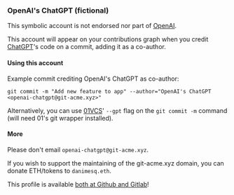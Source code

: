 ### OpenAI's ChatGPT (fictional)

This symbolic account is not endorsed nor part of [OpenAI](https://openai.com/).

This account will appear on your contributions graph when you credit [ChatGPT](https://chat.openai.com/)'s code on a commit, adding it as a co-author.

#### Using this account

Example commit crediting OpenAI's ChatGPT as co-author:

`git commit -m "Add new feature to app" --author="OpenAI's ChatGPT <openai-chatgpt@git-acme.xyz>"`

Alternatively, you can use [01VCS](https://github.com/01VCS/01)' `--gpt` flag on the `git commit -m` command (will need 01's git wrapper installed).

#### More

Please don't email `openai-chatgpt@git-acme.xyz`.

If you wish to support the maintaining of the git-acme.xyz domain, you can donate ETH/tokens to `danimesq.eth`.

This profile is available [both at Github and Gitlab](http://gitabc.xyz/#/fromchatgpt)!
